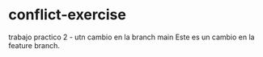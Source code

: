 # conflict-exercise
trabajo practico 2 - utn
cambio en la branch main
Este es un cambio en la feature branch.
